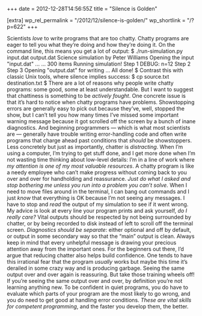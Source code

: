 +++
date = 2012-12-28T14:56:55Z
title = "Silence is Golden"

[extra]
wp_rel_permalink = "/2012/12/silence-is-golden/"
wp_shortlink = "/?p=622"
+++

Scientists _love_ to write programs that are too chatty.  Chatty programs are
eager to tell you what they’re doing and how they’re doing it. On the command
line, this means you get a lot of output:  $ ./run-simulation.py input.dat
output.dat Science simulation by Peter Williams Opening the input "input.dat"
...    ... 300 items Running simulation! Step 1 DEBUG: n=12 Step 2 Step 3
Opening "output.dat" for writing ... All done! $  Contrast this with classic
Unix tools, where silence implies success:  $ cp source.txt destination.txt $
There are a lot of reasons why people write chatty programs: some good, some
at least understandable. But I want to suggest that chattiness is something to
be _actively fought_.  One concrete issue is that it’s hard to notice when
chatty programs have problems. Showstopping errors are generally easy to pick
out because they’ve, well, stopped the show, but I can’t tell you how many
times I’ve missed some important warning message because it got scrolled off
the screen by a bunch of inane diagnostics. And beginning programmers — which
is what most scientists are — generally have trouble writing error-handling
code and often write programs that charge ahead past conditions that _should_
be showstoppers.  Less concretely but just as importantly, chatter is
_distracting_. When I’m using a computer, I’m trying to get stuff done, and I
get more done when I’m not wasting time thinking about low-level details: I’m
in a line of work where _my attention is one of my most valuable resources_. A
chatty program is like a needy employee who can’t make progress without coming
back to you over and over for handholding and reassurance. _Just do what I
asked and stop bothering me unless you run into a problem you can’t solve._
When I need to move files around in the terminal, I can bang out commands and
I just _know_ that everything is OK because I’m not seeing any messages. I
have to stop and _read_ the output of my simulation to see if it went wrong.
My advice is look at every line your program prints and ask yourself, _do I
really care?_ Vital outputs should be respected by not being surrounded by
chatter, or by being recorded to disk instead of left to scroll off the
terminal screen. _Diagnostics should be separate_: either optional and off by
default, or output in some secondary way so that the “main” output is clean.
Always keep in mind that every unhelpful message is drawing your precious
attention away from the important ones.  For the beginners out there, I’d
argue that reducing chatter also helps build confidence. One tends to have
this irrational fear that the program _usually_ works but maybe this time it’s
derailed in some crazy way and is producing garbage. Seeing the same output
over and over again is reassuring. But take those training wheels off! If
you’re seeing the same output over and over, by definition you’re not learning
anything new. To be confident in quiet programs, you do have to evaluate which
parts of your program are the most likely to go wrong, and you do need to get
good at handling error conditions. _These are vital skills for competent
programming_, and the faster you develop them, the better.

